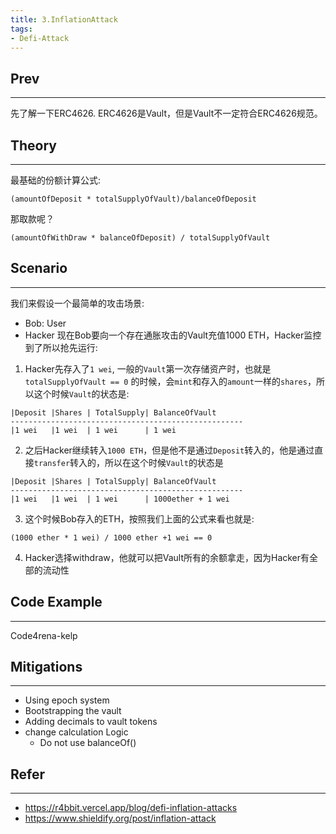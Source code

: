 ```yaml
---
title: 3.InflationAttack
tags:
- Defi-Attack
---
```


## **Prev**
---
先了解一下ERC4626.
ERC4626是Vault，但是Vault不一定符合ERC4626规范。

## **Theory**
---

最基础的份额计算公式:

```
(amountOfDeposit * totalSupplyOfVault)/balanceOfDeposit
```
那取款呢？

```
(amountOfWithDraw * balanceOfDeposit) / totalSupplyOfVault
```

## **Scenario**
---
我们来假设一个最简单的攻击场景:
- Bob: User
- Hacker
现在Bob要向一个存在通胀攻击的Vault充值1000 ETH，Hacker监控到了所以抢先运行:
1. Hacker先存入了`1 wei`, 一般的`Vault`第一次存储资产时，也就是`totalSupplyOfVault == 0` 的时候，会`mint`和存入的`amount`一样的`shares`，所以这个时候`Vault`的状态是:

```
|Deposit |Shares | TotalSupply| BalanceOfVault
----------------------------------------------------
|1 wei   |1 wei  | 1 wei      | 1 wei
```
2. 之后Hacker继续转入`1000 ETH`，但是他不是通过`Deposit`转入的，他是通过直接`transfer`转入的，所以在这个时候`Vault`的状态是
```
|Deposit |Shares | TotalSupply| BalanceOfVault
----------------------------------------------------
|1 wei   |1 wei  | 1 wei      | 1000ether + 1 wei
```
3. 这个时候Bob存入的ETH，按照我们上面的公式来看也就是:
```
(1000 ether * 1 wei) / 1000 ether +1 wei == 0
```
4. Hacker选择withdraw，他就可以把Vault所有的余额拿走，因为Hacker有全部的流动性
## **Code Example**
---
Code4rena-kelp
## **Mitigations**
---

- Using epoch system
- Bootstrapping the vault
- Adding decimals to vault tokens
- change calculation Logic
	- Do not use balanceOf()

## **Refer**
---
- https://r4bbit.vercel.app/blog/defi-inflation-attacks
- https://www.shieldify.org/post/inflation-attack